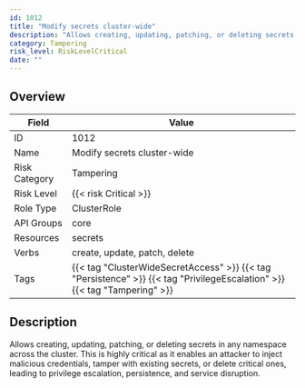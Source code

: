 ```yaml
---
id: 1012
title: "Modify secrets cluster-wide"
description: "Allows creating, updating, patching, or deleting secrets in any namespace across the cluster. This is highly critical as it enables an attacker to inject malicious credentials, tamper with existing secrets, or delete critical ones, leading to privilege escalation, persistence, and service disruption."
category: Tampering
risk_level: RiskLevelCritical
date: ""
---
```


## Overview

| Field         | Value                                                                                                                     |
| ------------- | ------------------------------------------------------------------------------------------------------------------------- |
| ID            | 1012                                                                                                                      |
| Name          | Modify secrets cluster-wide                                                                                               |
| Risk Category | Tampering                                                                                                                 |
| Risk Level    | {{< risk Critical >}}                                                                                                     |
| Role Type     | ClusterRole                                                                                                               |
| API Groups    | core                                                                                                                      |
| Resources     | secrets                                                                                                                   |
| Verbs         | create, update, patch, delete                                                                                             |
| Tags          | {{< tag "ClusterWideSecretAccess" >}} {{< tag "Persistence" >}} {{< tag "PrivilegeEscalation" >}} {{< tag "Tampering" >}} |

## Description

Allows creating, updating, patching, or deleting secrets in any namespace across the cluster. This is highly critical as it enables an attacker to inject malicious credentials, tamper with existing secrets, or delete critical ones, leading to privilege escalation, persistence, and service disruption.

